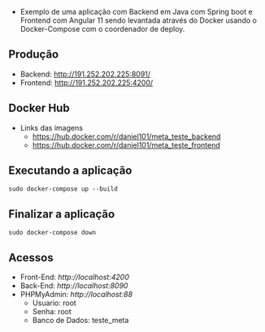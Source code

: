 - Exemplo de uma aplicação com Backend em Java com Spring boot e Frontend com Angular 11 sendo levantada através do Docker usando o Docker-Compose com o coordenador de deploy.

## Produção 
- Backend: http://191.252.202.225:8091/
- Frontend: http://191.252.202.225:4200/

## Docker Hub
 - Links das imagens
    - https://hub.docker.com/r/daniel101/meta_teste_backend
    - https://hub.docker.com/r/daniel101/meta_teste_frontend


## Executando a aplicação
```shell
sudo docker-compose up --build
```

## Finalizar a aplicação
```shell
sudo docker-compose down
```

## Acessos
-   Front-End: *http://localhost:4200*
-   Back-End: *http://localhost:8090*
-   PHPMyAdmin: *http://localhost:88*
    - Usuario: root
    - Senha: root
    - Banco de Dados: teste_meta
